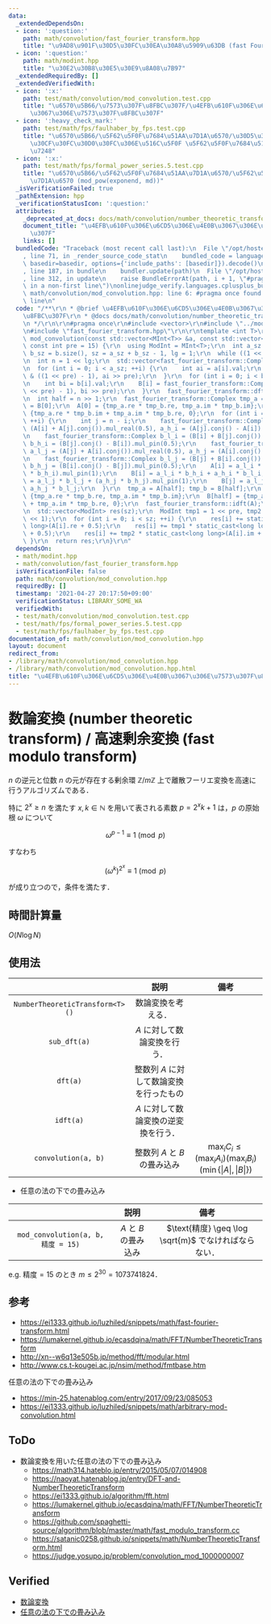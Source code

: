 ```yaml
---
data:
  _extendedDependsOn:
  - icon: ':question:'
    path: math/convolution/fast_fourier_transform.hpp
    title: "\u9AD8\u901F\u30D5\u30FC\u30EA\u30A8\u5909\u63DB (fast Fourier transform)"
  - icon: ':question:'
    path: math/modint.hpp
    title: "\u30E2\u30B8\u30E5\u30E9\u8A08\u7B97"
  _extendedRequiredBy: []
  _extendedVerifiedWith:
  - icon: ':x:'
    path: test/math/convolution/mod_convolution.test.cpp
    title: "\u6570\u5B66/\u7573\u307F\u8FBC\u307F/\u4EFB\u610F\u306E\u6CD5\u306E\u4E0B\
      \u3067\u306E\u7573\u307F\u8FBC\u307F"
  - icon: ':heavy_check_mark:'
    path: test/math/fps/faulhaber_by_fps.test.cpp
    title: "\u6570\u5B66/\u5F62\u5F0F\u7684\u51AA\u7D1A\u6570/\u30D5\u30A1\u30A6\u30EB\
      \u30CF\u30FC\u30D0\u30FC\u306E\u516C\u5F0F \u5F62\u5F0F\u7684\u51AA\u7D1A\u6570\
      \u7248"
  - icon: ':x:'
    path: test/math/fps/formal_power_series.5.test.cpp
    title: "\u6570\u5B66/\u5F62\u5F0F\u7684\u51AA\u7D1A\u6570/\u5F62\u5F0F\u7684\u51AA\
      \u7D1A\u6570 (mod_pow(exponend, md))"
  _isVerificationFailed: true
  _pathExtension: hpp
  _verificationStatusIcon: ':question:'
  attributes:
    _deprecated_at_docs: docs/math/convolution/number_theoretic_transform.md
    document_title: "\u4EFB\u610F\u306E\u6CD5\u306E\u4E0B\u3067\u306E\u7573\u307F\u8FBC\
      \u307F"
    links: []
  bundledCode: "Traceback (most recent call last):\n  File \"/opt/hostedtoolcache/Python/3.9.4/x64/lib/python3.9/site-packages/onlinejudge_verify/documentation/build.py\"\
    , line 71, in _render_source_code_stat\n    bundled_code = language.bundle(stat.path,\
    \ basedir=basedir, options={'include_paths': [basedir]}).decode()\n  File \"/opt/hostedtoolcache/Python/3.9.4/x64/lib/python3.9/site-packages/onlinejudge_verify/languages/cplusplus.py\"\
    , line 187, in bundle\n    bundler.update(path)\n  File \"/opt/hostedtoolcache/Python/3.9.4/x64/lib/python3.9/site-packages/onlinejudge_verify/languages/cplusplus_bundle.py\"\
    , line 312, in update\n    raise BundleErrorAt(path, i + 1, \"#pragma once found\
    \ in a non-first line\")\nonlinejudge_verify.languages.cplusplus_bundle.BundleErrorAt:\
    \ math/convolution/mod_convolution.hpp: line 6: #pragma once found in a non-first\
    \ line\n"
  code: "/**\r\n * @brief \u4EFB\u610F\u306E\u6CD5\u306E\u4E0B\u3067\u306E\u7573\u307F\
    \u8FBC\u307F\r\n * @docs docs/math/convolution/number_theoretic_transform.md\r\
    \n */\r\n\r\n#pragma once\r\n#include <vector>\r\n#include \"../modint.hpp\"\r\
    \n#include \"fast_fourier_transform.hpp\"\r\n\r\ntemplate <int T>\r\nstd::vector<MInt<T>>\
    \ mod_convolution(const std::vector<MInt<T>> &a, const std::vector<MInt<T>> &b,\
    \ const int pre = 15) {\r\n  using ModInt = MInt<T>;\r\n  int a_sz = a.size(),\
    \ b_sz = b.size(), sz = a_sz + b_sz - 1, lg = 1;\r\n  while ((1 << lg) < sz) ++lg;\r\
    \n  int n = 1 << lg;\r\n  std::vector<fast_fourier_transform::Complex> A(n), B(n);\r\
    \n  for (int i = 0; i < a_sz; ++i) {\r\n    int ai = a[i].val;\r\n    A[i] = fast_fourier_transform::Complex(ai\
    \ & ((1 << pre) - 1), ai >> pre);\r\n  }\r\n  for (int i = 0; i < b_sz; ++i) {\r\
    \n    int bi = b[i].val;\r\n    B[i] = fast_fourier_transform::Complex(bi & ((1\
    \ << pre) - 1), bi >> pre);\r\n  }\r\n  fast_fourier_transform::dft(A);\r\n  fast_fourier_transform::dft(B);\r\
    \n  int half = n >> 1;\r\n  fast_fourier_transform::Complex tmp_a = A[0], tmp_b\
    \ = B[0];\r\n  A[0] = {tmp_a.re * tmp_b.re, tmp_a.im * tmp_b.im};\r\n  B[0] =\
    \ {tmp_a.re * tmp_b.im + tmp_a.im * tmp_b.re, 0};\r\n  for (int i = 1; i < half;\
    \ ++i) {\r\n    int j = n - i;\r\n    fast_fourier_transform::Complex a_l_i =\
    \ (A[i] + A[j].conj()).mul_real(0.5), a_h_i = (A[j].conj() - A[i]).mul_pin(0.5);\r\
    \n    fast_fourier_transform::Complex b_l_i = (B[i] + B[j].conj()).mul_real(0.5),\
    \ b_h_i = (B[j].conj() - B[i]).mul_pin(0.5);\r\n    fast_fourier_transform::Complex\
    \ a_l_j = (A[j] + A[i].conj()).mul_real(0.5), a_h_j = (A[i].conj() - A[j]).mul_pin(0.5);\r\
    \n    fast_fourier_transform::Complex b_l_j = (B[j] + B[i].conj()).mul_real(0.5),\
    \ b_h_j = (B[i].conj() - B[j]).mul_pin(0.5);\r\n    A[i] = a_l_i * b_l_i + (a_h_i\
    \ * b_h_i).mul_pin(1);\r\n    B[i] = a_l_i * b_h_i + a_h_i * b_l_i;\r\n    A[j]\
    \ = a_l_j * b_l_j + (a_h_j * b_h_j).mul_pin(1);\r\n    B[j] = a_l_j * b_h_j +\
    \ a_h_j * b_l_j;\r\n  }\r\n  tmp_a = A[half]; tmp_b = B[half];\r\n  A[half] =\
    \ {tmp_a.re * tmp_b.re, tmp_a.im * tmp_b.im};\r\n  B[half] = {tmp_a.re * tmp_b.im\
    \ + tmp_a.im * tmp_b.re, 0};\r\n  fast_fourier_transform::idft(A);\r\n  fast_fourier_transform::idft(B);\r\
    \n  std::vector<ModInt> res(sz);\r\n  ModInt tmp1 = 1 << pre, tmp2 = 1LL << (pre\
    \ << 1);\r\n  for (int i = 0; i < sz; ++i) {\r\n    res[i] += static_cast<long\
    \ long>(A[i].re + 0.5);\r\n    res[i] += tmp1 * static_cast<long long>(B[i].re\
    \ + 0.5);\r\n    res[i] += tmp2 * static_cast<long long>(A[i].im + 0.5);\r\n \
    \ }\r\n  return res;\r\n}\r\n"
  dependsOn:
  - math/modint.hpp
  - math/convolution/fast_fourier_transform.hpp
  isVerificationFile: false
  path: math/convolution/mod_convolution.hpp
  requiredBy: []
  timestamp: '2021-04-27 20:17:50+09:00'
  verificationStatus: LIBRARY_SOME_WA
  verifiedWith:
  - test/math/convolution/mod_convolution.test.cpp
  - test/math/fps/formal_power_series.5.test.cpp
  - test/math/fps/faulhaber_by_fps.test.cpp
documentation_of: math/convolution/mod_convolution.hpp
layout: document
redirect_from:
- /library/math/convolution/mod_convolution.hpp
- /library/math/convolution/mod_convolution.hpp.html
title: "\u4EFB\u610F\u306E\u6CD5\u306E\u4E0B\u3067\u306E\u7573\u307F\u8FBC\u307F"
---
```

# 数論変換 (number theoretic transform) / 高速剰余変換 (fast modulo transform)

$n$ の逆元と位数 $n$ の元が存在する剰余環 $\mathbb{Z} / m \mathbb{Z}$ 上で離散フーリエ変換を高速に行うアルゴリズムである．

特に $2^x \geq n$ を満たす $x, k \in \mathbb{N}$ を用いて表される素数 $p = 2^x k + 1$ は，$p$ の原始根 $\omega$ について

$$\omega^{p - 1} \equiv 1 \pmod{p}$$

すなわち

$$(\omega^k)^{2^x} \equiv 1 \pmod{p}$$

が成り立つので，条件を満たす．


## 時間計算量

$O(N\log{N})$


## 使用法

||説明|備考|
|:--:|:--:|:--:|
|`NumberTheoreticTransform<T>()`|数論変換を考える．||
|`sub_dft(a)`|$A$ に対して数論変換を行う．||
|`dft(a)`|整数列 $A$ に対して数論変換を行ったもの||
|`idft(a)`|$A$ に対して数論変換の逆変換を行う．||
|`convolution(a, b)`|整数列 $A$ と $B$ の畳み込み|$\max_i{C_i} \leq (\max_i{A_i})(\max_i{B_i})(\min \lbrace \lvert A \rvert, \lvert B \rvert \rbrace)$|

- 任意の法の下での畳み込み

||説明|備考|
|:--:|:--:|:--:|
|`mod_convolution(a, b, 精度 = 15)`|$A$ と $B$ の畳み込み|$\text{精度} \geq \log \sqrt{m}$ でなければならない．|

e.g. $\text{精度} = 15$ のとき $m \leq 2^{30} = 1073741824$．


## 参考

- https://ei1333.github.io/luzhiled/snippets/math/fast-fourier-transform.html
- https://lumakernel.github.io/ecasdqina/math/FFT/NumberTheoreticTransform
- http://xn--w6q13e505b.jp/method/fft/modular.html
- http://www.cs.t-kougei.ac.jp/nsim/method/fmtbase.htm

任意の法の下での畳み込み
- https://min-25.hatenablog.com/entry/2017/09/23/085053
- https://ei1333.github.io/luzhiled/snippets/math/arbitrary-mod-convolution.html


## ToDo

- 数論変換を用いた任意の法の下での畳み込み
  - https://math314.hateblo.jp/entry/2015/05/07/014908
  - https://naoyat.hatenablog.jp/entry/DFT-and-NumberTheoreticTransform
  - https://ei1333.github.io/algorithm/fft.html
  - https://lumakernel.github.io/ecasdqina/math/FFT/NumberTheoreticTransform
  - https://github.com/spaghetti-source/algorithm/blob/master/math/fast_modulo_transform.cc
  - https://satanic0258.github.io/snippets/math/NumberTheoreticTransform.html
  - https://judge.yosupo.jp/problem/convolution_mod_1000000007


## Verified

- [数論変換](https://judge.yosupo.jp/submission/3591)
- [任意の法の下での畳み込み](https://atcoder.jp/contests/atc001/submissions/9314050)
